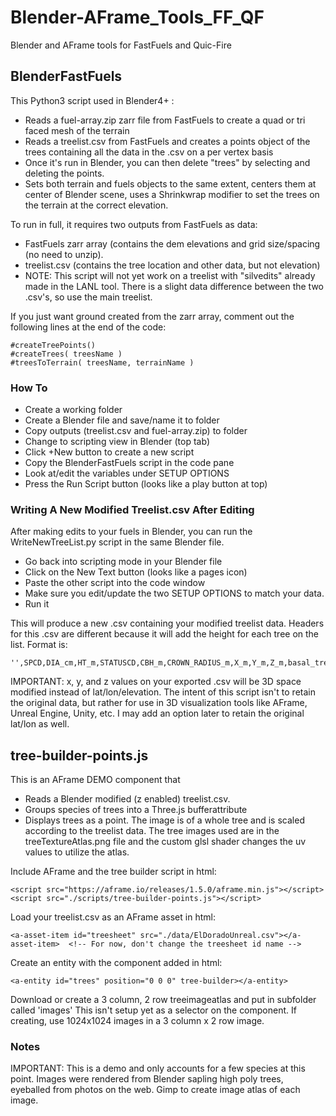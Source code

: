 # **Blender-AFrame_Tools_FF_QF**
Blender and AFrame tools for FastFuels and Quic-Fire

## **BlenderFastFuels**
This Python3 script used in Blender4+ :
- Reads a fuel-array.zip zarr file from FastFuels to create a quad or tri faced mesh of the terrain
- Reads a treelist.csv from FastFuels and creates a points object of the trees containing all the data in the .csv on a per vertex basis
- Once it's run in Blender, you can then delete "trees" by selecting and deleting the points.
- Sets both terrain and fuels objects to the same extent, centers them at center of Blender scene, uses a Shrinkwrap modifier to set the trees on the terrain at the correct elevation.
 
To run in full, it requires two outputs from FastFuels as data:
- FastFuels zarr array (contains the dem elevations and grid size/spacing (no need to unzip).
- treelist.csv (contains the tree location and other data, but not elevation)
- NOTE: This script will not yet work on a treelist with "silvedits" already made in the LANL tool.  There is a slight data difference between the two .csv's, so use the main treelist.

If you just want ground created from the zarr array, comment out the following lines at the end of the code:
```
#createTreePoints()
#createTrees( treesName )
#treesToTerrain( treesName, terrainName )
```
### How To
+ Create a working folder
+ Create a Blender file and save/name it to folder
+ Copy outputs (treelist.csv and fuel-array.zip) to folder
+ Change to scripting view in Blender (top tab)
+ Click +New button to create a new script
+ Copy the BlenderFastFuels script in the code pane
+ Look at/edit the variables under SETUP OPTIONS
+ Press the Run Script button (looks like a play button at top)

### Writing A New Modified Treelist.csv After Editing
After making edits to your fuels in Blender, you can run the WriteNewTreeList.py script in the same Blender file.
+ Go back into scripting mode in your Blender file
+ Click on the New Text button (looks like a pages icon)
+ Paste the other script into the code window
+ Make sure you edit/update the two SETUP OPTIONS to match your data.
+ Run it

This will produce a new .csv containing your modified treelist data.
Headers for this .csv are different because it will add the height for each tree on the list.  Format is:
```
'',SPCD,DIA_cm,HT_m,STATUSCD,CBH_m,CROWN_RADIUS_m,X_m,Y_m,Z_m,basal_tree_ft^2
```
IMPORTANT:
x, y, and z values on your exported .csv will be 3D space modified instead of lat/lon/elevation.  The intent of this script isn't to retain the original data, but rather for use in 3D visualization tools like AFrame, Unreal Engine, Unity, etc.  I may add an option later to retain the original lat/lon as well. 

## **tree-builder-points.js**
This is an AFrame DEMO component that
+ Reads a Blender modified (z enabled) treelist.csv.
+ Groups species of trees into a Three.js bufferattribute
+ Displays trees as a point.  The image is of a whole tree and is scaled according to the treelist data.  The tree images used are in the treeTextureAtlas.png file and the custom glsl shader changes the uv values to utilize the atlas.

Include AFrame and the tree builder script in html:
```
<script src="https://aframe.io/releases/1.5.0/aframe.min.js"></script>
<script src="./scripts/tree-builder-points.js"></script>
```
Load your treelist.csv as an AFrame asset in html:
```
<a-asset-item id="treesheet" src="./data/ElDoradoUnreal.csv"></a-asset-item>  <!-- For now, don't change the treesheet id name -->
```
Create an entity with the component added in html:
```
<a-entity id="trees" position="0 0 0" tree-builder></a-entity>
```
Download or create a 3 column, 2 row treeimageatlas and put in subfolder called 'images'
This isn't setup yet as a selector on the component.  If creating, use 1024x1024 images in a 3 column x 2 row image.

### Notes
IMPORTANT:
This is a demo and only accounts for a few species at this point.
Images were rendered from Blender sapling high poly trees, eyeballed from photos on the web.
Gimp to create image atlas of each image.
